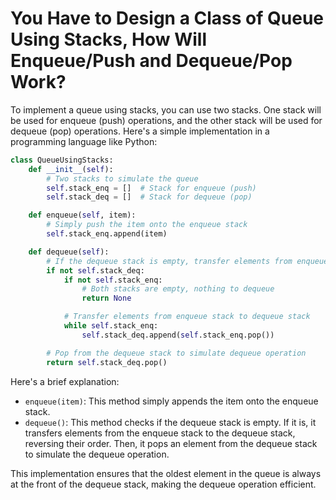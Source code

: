 # You Have to Design a Class of Queue Using Stacks, How Will Enqueue/Push and Dequeue/Pop Work? 

To implement a queue using stacks, you can use two stacks. One stack will be used for enqueue (push) operations, and the other stack will be used for dequeue (pop) operations. Here's a simple implementation in a programming language like Python:

```python
class QueueUsingStacks:
    def __init__(self):
        # Two stacks to simulate the queue
        self.stack_enq = []  # Stack for enqueue (push)
        self.stack_deq = []  # Stack for dequeue (pop)

    def enqueue(self, item):
        # Simply push the item onto the enqueue stack
        self.stack_enq.append(item)

    def dequeue(self):
        # If the dequeue stack is empty, transfer elements from enqueue stack
        if not self.stack_deq:
            if not self.stack_enq:
                # Both stacks are empty, nothing to dequeue
                return None

            # Transfer elements from enqueue stack to dequeue stack
            while self.stack_enq:
                self.stack_deq.append(self.stack_enq.pop())

        # Pop from the dequeue stack to simulate dequeue operation
        return self.stack_deq.pop()
```

Here's a brief explanation:

- `enqueue(item)`: This method simply appends the item onto the enqueue stack.
- `dequeue()`: This method checks if the dequeue stack is empty. If it is, it transfers elements from the enqueue stack to the dequeue stack, reversing their order. Then, it pops an element from the dequeue stack to simulate the dequeue operation.

This implementation ensures that the oldest element in the queue is always at the front of the dequeue stack, making the dequeue operation efficient.